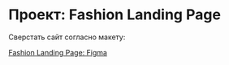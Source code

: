 # Проект: Fashion Landing Page

Сверстать сайт согласно макету:

[Fashion Landing Page: Figma](https://www.figma.com/file/la6OoFYUBM0kpMRi7s2mtR/Fashion-Landing-Page?node-id=0%3A1)